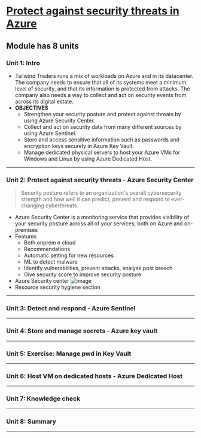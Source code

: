 # [ Protect against security threats in Azure](https://docs.microsoft.com/en-us/learn/modules/protect-against-security-threats-azure/?ns-enrollment-type=LearningPath&ns-enrollment-id=learn.az-900-describe-general-security-network-security-features)
## Module has 8 units
### Unit 1: Intro
- Tailwind Traders runs a mix of workloads on Azure and in its datacenter. The company needs to ensure that all of its systems meet a minimum level of security, and that its information is protected from attacks. The company also needs a way to collect and act on security events from across its digital estate.
- **OBJECTIVES**
  - Strengthen your security posture and protect against threats by using Azure Security Center.
  - Collect and act on security data from many different sources by using Azure Sentinel.
  - Store and access sensitive information such as passwords and encryption keys securely in Azure Key Vault.
  - Manage dedicated physical servers to host your Azure VMs for Windows and Linux by using Azure Dedicated Host.
---
### Unit 2: Protect against security threats - Azure Security Center
>Security posture refers to an organization's overall cybersecurity strength and how well it can predict, prevent and respond to ever-changing cyberthreats.
- Azure Security Center is a monitoring service that provides visibility of your security posture across all of your services, both on Azure and on-premises
- Features
  - Both onprem n cloud
  - Recommendations
  - Automatic setting for new resources
  - ML to detect malware
  - Identify vulnerabilities, prevent attacks, analyse post breech
  - Give security score to improve security posture
- Azure Security center
![image](https://user-images.githubusercontent.com/43994542/119927819-d46fdd80-bf97-11eb-991d-ca2d99f03c84.png)
- Resource security hygiene section

---
### Unit 3: Detect and respond  - Azure Sentinel
---
### Unit 4: Store and manage secrets - Azure key vault
---
### Unit 5: Exercise: Manage pwd in Key Vault
---
### Unit 6: Host VM on dedicated hosts - Azure Dedicated Host
---
### Unit 7: Knowledge check
---
### Unit 8: Summary
---

